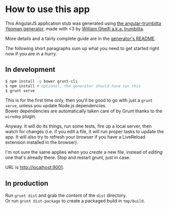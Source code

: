 # How to use this app

This AngularJS application stub was generated using [the angular-trumbitta Yeoman generator](https://github.com/ngTrumbitta/generator-angular-trumbitta), made with <3 by [William Ghelfi a.k.a. trumbitta](https://github.com/trumbitta).

More details and a fairly complete guide are in the [generator's README](https://github.com/ngTrumbitta/generator-angular-trumbitta/blob/master/README.md).

The following short paragraphs sum up what you need to get started right now if you are in a hurry.

## In development

```bash
$ npm install -g bower grunt-cli
$ npm install # optional, the generator should have run this
$ grunt serve
```

This is for the first time only, then you'll be good to go with just a `grunt serve`, unless you update Node.js dependencies.  
Bower dependencies are automatically taken care of by Grunt thanks to the `wiredep` plugin.

Anyway. It will do its things, run some tests, fire up a local server, then watch for changes (i.e. if you edit a file, it will run proper tasks to update the app. It will also try to refresh your browser if you have a LiveReload extension installed in the browser).

I'm not sure the same applies when you *create* a new file, instead of *editing* one that's already there. Stop and restart grunt, just in case.

URL is [http://localhost:9001](http://localhost:9001).

## In production

Run `grunt dist` and grab the content of the `dist` directory.  
Or run `grunt dist-package` to create a packaged build in `tmp/build`.
